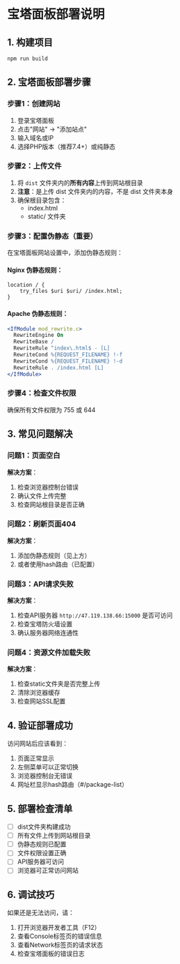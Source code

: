 # 宝塔面板部署说明

## 1. 构建项目
```bash
npm run build
```

## 2. 宝塔面板部署步骤

### 步骤1：创建网站
1. 登录宝塔面板
2. 点击"网站" -> "添加站点"
3. 输入域名或IP
4. 选择PHP版本（推荐7.4+）或纯静态

### 步骤2：上传文件
1. 将 `dist` 文件夹内的**所有内容**上传到网站根目录
2. **注意**：是上传 dist 文件夹内的内容，不是 dist 文件夹本身
3. 确保根目录包含：
   - index.html
   - static/ 文件夹

### 步骤3：配置伪静态（重要）
在宝塔面板网站设置中，添加伪静态规则：

#### Nginx 伪静态规则：
```nginx
location / {
    try_files $uri $uri/ /index.html;
}
```

#### Apache 伪静态规则：
```apache
<IfModule mod_rewrite.c>
  RewriteEngine On
  RewriteBase /
  RewriteRule ^index\.html$ - [L]
  RewriteCond %{REQUEST_FILENAME} !-f
  RewriteCond %{REQUEST_FILENAME} !-d
  RewriteRule . /index.html [L]
</IfModule>
```

### 步骤4：检查文件权限
确保所有文件权限为 755 或 644

## 3. 常见问题解决

### 问题1：页面空白
**解决方案**：
1. 检查浏览器控制台错误
2. 确认文件上传完整
3. 检查网站根目录是否正确

### 问题2：刷新页面404
**解决方案**：
1. 添加伪静态规则（见上方）
2. 或者使用hash路由（已配置）

### 问题3：API请求失败
**解决方案**：
1. 检查API服务器 `http://47.119.138.66:15000` 是否可访问
2. 检查宝塔防火墙设置
3. 确认服务器网络连通性

### 问题4：资源文件加载失败
**解决方案**：
1. 检查static文件夹是否完整上传
2. 清除浏览器缓存
3. 检查网站SSL配置

## 4. 验证部署成功

访问网站后应该看到：
1. 页面正常显示
2. 左侧菜单可以正常切换
3. 浏览器控制台无错误
4. 网址栏显示hash路由（#/package-list）

## 5. 部署检查清单

- [ ] dist文件夹构建成功
- [ ] 所有文件上传到网站根目录
- [ ] 伪静态规则已配置
- [ ] 文件权限设置正确
- [ ] API服务器可访问
- [ ] 浏览器可正常访问网站

## 6. 调试技巧

如果还是无法访问，请：
1. 打开浏览器开发者工具（F12）
2. 查看Console标签页的错误信息
3. 查看Network标签页的请求状态
4. 检查宝塔面板的错误日志 